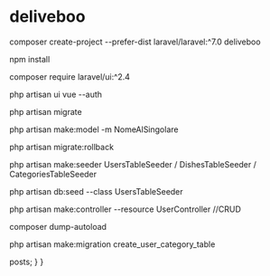 # deliveboo

composer create-project --prefer-dist laravel/laravel:^7.0 deliveboo

npm install

composer require laravel/ui:^2.4

php artisan ui vue --auth

php artisan migrate

php artisan make:model -m NomeAlSingolare

php artisan migrate:rollback

php artisan make:seeder UsersTableSeeder / DishesTableSeeder / CategoriesTableSeeder

php artisan db:seed --class UsersTableSeeder

php artisan make:controller --resource UserController //CRUD

composer dump-autoload

php artisan make:migration create_user_category_table



<?php

namespace App\Http\Controllers\Admin;

use App\Category;
use App\Http\Controllers\Controller;
use Illuminate\Http\Request;

class CategoryController extends Controller
{
    public function posts($id)
    {
        $category = Category::findOrFail($id);

        return $category->posts;
    }
}

